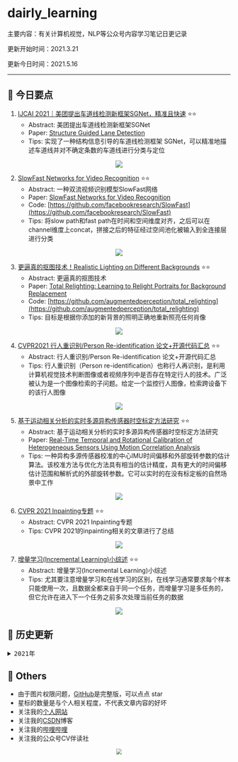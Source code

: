 # dairly_learning
主要内容：有关计算机视觉，NLP等公众号内容学习笔记日更记录

更新开始时间：2021.3.21

更新今日时间：2021.5.16

------



## :paperclip:  今日要点

1. [IJCAI 2021｜美团提出车道线检测新框架SGNet，精准且快速](https://mp.weixin.qq.com/s/1dwRw9u3mI9SGP-vqGHplQ)         :star::star:
   - Abstract: 美团提出车道线检测新框架SGNet
   - Paper: [Structure Guided Lane Detection](https://arxiv.org/pdf/2105.05403.pdf)
   - Tips:  实现了一种结构信息引导的车道线检测框架 SGNet，可以精准地描述车道线并对不确定条数的车道线进行分类与定位

<div align=center><img src="https://mmbiz.qpic.cn/mmbiz_png/KmXPKA19gW96C0Ofhb81ibXQnKBuX4kziaqlPfDlDGzQaX4zwcotzOibZ6D2Reqgk0xQFbDpsdb7yicT9eSYsmt4Iw/640?wx_fmt=png&tp=webp&wxfrom=5&wx_lazy=1&wx_co=1" style='zoom:100%'>
</div>

2. [SlowFast Networks for Video Recognition](https://mp.weixin.qq.com/s/FnPTJ5o_qxu5BNZC2udP_A)       :star::star:
   - Abstract: 一种双流视频识别模型SlowFast网络
   - Paper: [SlowFast Networks for Video Recognition](https://arxiv.org/pdf/1812.03982.pdf)
   - Code: [https://github.com/facebookresearch/SlowFast](https://github.com/facebookresearch/SlowFast)
   - Tips: 将slow path和fast path在时间和空间维度对齐，之后可以在channel维度上concat，拼接之后的特征经过空间池化被输入到全连接层进行分类

<div align=center><img src="https://mmbiz.qpic.cn/mmbiz_png/ldNS06W0w5uWgYNPwzR9T1Zz9EeiaS5qL8humJP3NMrnvvog5x9wkpMYdntW0UmkDVcUocAGmEbwCJ6SibkaWOTg/640?wx_fmt=png&tp=webp&wxfrom=5&wx_lazy=1&wx_co=1" style='zoom:100%'>
</div>


3. [更逼真的抠图技术！Realistic Lighting on Different Backgrounds](https://mp.weixin.qq.com/s/WAUvHV-oc4MstXouvU9NGA)       :star::star:
   - Abstract: 更逼真的抠图技术
   - Paper: [Total Relighting: Learning to Relight Portraits for Background Replacement](https://augmentedperception.github.io/total_relighting/total_relighting_paper.pdf)
   - Code: [https://github.com/augmentedperception/total_relighting](https://github.com/augmentedperception/total_relighting)
   - Tips: 目标是根据你添加的新背景的照明正确地重新照亮任何肖像

<div align=center><img src="https://mmbiz.qpic.cn/mmbiz_gif/7jnsg27ZEVFYXCQ5Mic6rvc3zbrCnQ2EU30JQ47soFjq6u3aqwj7upIztAricUZIn36b8VGaRWWUQtkK2FUzHpVQ/640?wx_fmt=gif&tp=webp&wxfrom=5&wx_lazy=1" style='zoom:100%'>
</div>

4. [CVPR2021 行人重识别/Person Re-identification 论文+开源代码汇总](https://mp.weixin.qq.com/s/cH1EfiJbj0Ikg34HB0VH_Q)       :star::star:
   - Abstract:  行人重识别/Person Re-identification 论文+开源代码汇总
   - Tips: 行人重识别（Person re-identification）也称行人再识别，是利用计算机视觉技术判断图像或者视频序列中是否存在特定行人的技术。广泛被认为是一个图像检索的子问题。给定一个监控行人图像，检索跨设备下的该行人图像

<div align=center><img src="https://mmbiz.qpic.cn/mmbiz_png/7jnsg27ZEVGgmz49vy0KbCxjZYS596lAdPzhc148GNuAfsclyOibLqQz9U5CTH9fHbQjIbYXNJBBe1ibBibJNfVZQ/640?wx_fmt=png&tp=webp&wxfrom=5&wx_lazy=1&wx_co=1" style='zoom:100%'>
</div>

5. [基于运动相关分析的实时多源异构传感器时空标定方法研究](https://mp.weixin.qq.com/s/2Qb1TbaiBpM7HscmKNcAAA)       :star::star:
   - Abstract: 基于运动相关分析的实时多源异构传感器时空标定方法研究
   - Paper: [Real-Time Temporal and Rotational Calibration of Heterogeneous Sensors Using Motion Correlation Analysis](https://ieeexplore.ieee.org/document/9271875)
   - Tips: 一种异构多源传感器校准的中心IMU时间偏移和外部旋转参数的估计算法。该校准方法与优化方法具有相当的估计精度，具有更大的时间偏移估计范围和解析式的外部旋转参数。它可以实时的在没有标定板的自然场景中工作

<div align=center><img src="https://mmbiz.qpic.cn/mmbiz_png/Q0FNTB1XHicxlwugTXy9Twic6dxoEJv6yLQKkJZdxE1vdI6e7ZibZxtCAvELibDs03xLrYPo8SjVhILnn65icg6Tu7Q/640?wx_fmt=png&tp=webp&wxfrom=5&wx_lazy=1&wx_co=1" style='zoom:100%'>
</div>


6. [CVPR 2021 Inpainting专题](https://mp.weixin.qq.com/s/VSZqai9fptteGnrg_hb-yQ)       :star::star:
   - Abstract: CVPR 2021 Inpainting专题
   - Tips:  CVPR 2021的inpainting相关的文章进行了总结

<div align=center><img src="https://mmbiz.qpic.cn/mmbiz_png/ldNS06W0w5uWgYNPwzR9T1Zz9EeiaS5qLzDjCByaVjrL4bbNrFTibj00klZEC3J36CsWbtAbjwVDiao0iam0gG19jA/640?wx_fmt=png&tp=webp&wxfrom=5&wx_lazy=1&wx_co=1" style='zoom:100%'>
</div>


7. [增量学习(Incremental Learning)小综述](https://mp.weixin.qq.com/s/fWUrS05w35jr1dTqQZexJA)       :star::star:
   - Abstract: 增量学习(Incremental Learning)小综述
   - Tips: 尤其要注意增量学习和在线学习的区别，在线学习通常要求每个样本只能使用一次，且数据全都来自于同一个任务，而增量学习是多任务的，但它允许在进入下一个任务之前多次处理当前任务的数据

<div align=center><img src="https://mmbiz.qpic.cn/mmbiz_jpg/nJZZib3qIQW5Gnp7RLgCKs4Y2iaG6OqvTHpyNx8xp6XxA4OZ6ClYDOlRuV7BETJ0pUlTPabKGXYESzDO78wuKfyw/640?wx_fmt=jpeg&tp=webp&wxfrom=5&wx_lazy=1&wx_co=1" style='zoom:100%'>
</div>


## 


## :paperclip:  历史更新

<pre><details><summary>2021年</summary>
<details><summary>3月</summary>
    1. <a href="notes/202103/0321.md" target="_blank">公众号内容拓展学习笔记（2021.3.21）</a>
    2. <a href="notes/202103/0322.md" target="_blank">公众号内容拓展学习笔记（2021.3.22）</a>
    3. <a href="notes/202103/0323.md" target="_blank">公众号内容拓展学习笔记（2021.3.23）</a>
    4. <a href="notes/202103/0324.md" target="_blank">公众号内容拓展学习笔记（2021.3.24）</a>
    5. <a href="notes/202103/0325.md" target="_blank">公众号内容拓展学习笔记（2021.3.25）</a>
    6. <a href="notes/202103/0326.md" target="_blank">公众号内容拓展学习笔记（2021.3.26）</a>
    7. <a href="notes/202103/0327.md" target="_blank">公众号内容拓展学习笔记（2021.3.27）</a>
    8. <a href="notes/202103/0328.md" target="_blank">公众号内容拓展学习笔记（2021.3.28）</a>
    9. <a href="notes/202103/0329.md" target="_blank">公众号内容拓展学习笔记（2021.3.29）</a>
    10. <a href="notes/202103/0330.md" target="_blank">公众号内容拓展学习笔记（2021.3.30）</a>
    11. <a href="notes/202103/0331.md" target="_blank">公众号内容拓展学习笔记（2021.3.31）</a>
</details>
<details><summary>4月</summary>
    1. <a href="notes/202104/0401.md" target="_blank">公众号内容拓展学习笔记（2021.4.1）</a>
    2. <a href="notes/202104/0402.md" target="_blank">公众号内容拓展学习笔记（2021.4.2）</a>
    3. <a href="notes/202104/0403.md" target="_blank">公众号内容拓展学习笔记（2021.4.3）</a>
    4. <a href="notes/202104/0404.md" target="_blank">公众号内容拓展学习笔记（2021.4.4）</a>
    5. <a href="notes/202104/0405.md" target="_blank">公众号内容拓展学习笔记（2021.4.5）</a>
    6. <a href="notes/202104/0406.md" target="_blank">公众号内容拓展学习笔记（2021.4.6）</a>
    7. <a href="notes/202104/0407.md" target="_blank">公众号内容拓展学习笔记（2021.4.7）</a>
    8. <a href="notes/202104/0408.md" target="_blank">公众号内容拓展学习笔记（2021.4.8）</a>
    9. <a href="notes/202104/0409.md" target="_blank">公众号内容拓展学习笔记（2021.4.9）</a>
    10. <a href="notes/202104/0410.md" target="_blank">公众号内容拓展学习笔记（2021.4.10）</a>
    11. <a href="notes/202104/0411.md" target="_blank">公众号内容拓展学习笔记（2021.4.11）</a>
    12. <a href="notes/202104/0412.md" target="_blank">公众号内容拓展学习笔记（2021.4.12）</a>
    13. <a href="notes/202104/0413.md" target="_blank">公众号内容拓展学习笔记（2021.4.13）</a>
    14. <a href="notes/202104/0414.md" target="_blank">公众号内容拓展学习笔记（2021.4.14）</a>
    15. <a href="notes/202104/0415.md" target="_blank">公众号内容拓展学习笔记（2021.4.15）</a>
    16. <a href="notes/202104/0416.md" target="_blank">公众号内容拓展学习笔记（2021.4.16）</a>
    17. <a href="notes/202104/0417.md" target="_blank">公众号内容拓展学习笔记（2021.4.17）</a>
    18. <a href="notes/202104/0418.md" target="_blank">公众号内容拓展学习笔记（2021.4.18）</a>
    19. <a href="notes/202104/0419.md" target="_blank">公众号内容拓展学习笔记（2021.4.19）</a>
    20. <a href="notes/202104/0420.md" target="_blank">公众号内容拓展学习笔记（2021.4.20）</a>
    21. <a href="notes/202104/0421.md" target="_blank">公众号内容拓展学习笔记（2021.4.21）</a>
    22. <a href="notes/202104/0422.md" target="_blank">公众号内容拓展学习笔记（2021.4.22）</a>
    23. <a href="notes/202104/0423.md" target="_blank">公众号内容拓展学习笔记（2021.4.23）</a>
    24. <a href="notes/202104/0424.md" target="_blank">公众号内容拓展学习笔记（2021.4.24）</a>
    25. <a href="notes/202104/0425.md" target="_blank">公众号内容拓展学习笔记（2021.4.25）</a>
    26. <a href="notes/202104/0426.md" target="_blank">公众号内容拓展学习笔记（2021.4.26）</a>
    27. <a href="notes/202104/0427.md" target="_blank">公众号内容拓展学习笔记（2021.4.27）</a>
    28. <a href="notes/202104/0428.md" target="_blank">公众号内容拓展学习笔记（2021.4.28）</a>
    29. <a href="notes/202104/0429.md" target="_blank">公众号内容拓展学习笔记（2021.4.29）</a>
    30. <a href="notes/202104/0430.md" target="_blank">公众号内容拓展学习笔记（2021.4.30）</a>
</details>
<details><summary>5月</summary>
    1. <a href="notes/202105/0501.md" target="_blank">公众号内容拓展学习笔记（2021.5.1）</a>
    2. <a href="notes/202105/0502.md" target="_blank">公众号内容拓展学习笔记（2021.5.2）</a>
    3. <a href="notes/202105/0503.md" target="_blank">公众号内容拓展学习笔记（2021.5.3）</a>
    4. <a href="notes/202105/0504.md" target="_blank">公众号内容拓展学习笔记（2021.5.4）</a>
    5. <a href="notes/202105/0505.md" target="_blank">公众号内容拓展学习笔记（2021.5.5）</a>
    6. <a href="notes/202105/0506.md" target="_blank">公众号内容拓展学习笔记（2021.5.6）</a>
    7. <a href="notes/202105/0507.md" target="_blank">公众号内容拓展学习笔记（2021.5.7）</a>
    8. <a href="notes/202105/0508.md" target="_blank">公众号内容拓展学习笔记（2021.5.8）</a>
    9. <a href="notes/202105/0509.md" target="_blank">公众号内容拓展学习笔记（2021.5.9）</a>
    10. <a href="notes/202105/05010.md" target="_blank">公众号内容拓展学习笔记（2021.5.10）</a>
    11. <a href="notes/202105/05011.md" target="_blank">公众号内容拓展学习笔记（2021.5.11）</a>
    12. <a href="notes/202105/05012.md" target="_blank">公众号内容拓展学习笔记（2021.5.12）</a>
    13. <a href="notes/202105/05013.md" target="_blank">公众号内容拓展学习笔记（2021.5.13）</a>
    14. <a href="notes/202105/05014.md" target="_blank">公众号内容拓展学习笔记（2021.5.14）</a>
    15. <a href="notes/202105/05015.md" target="_blank">公众号内容拓展学习笔记（2021.5.15）</a>
    16. <a href="notes/202105/05016.md" target="_blank">公众号内容拓展学习笔记（2021.5.16）</a>
</details>
</pre>



## :paperclip:  Others

- 由于图片权限问题，[GitHub](https://github.com/xiaoxuebajie/dairly_learning)是完整版，可以点点 star
- 星标的数量是与个人相关程度，不代表文章内容的好坏
- 关注我的[个人网站](http://www.cvbds.cn/)
- 关注我的[CSDN](https://blog.csdn.net/xiaoxuebajie)博客
- 关注我的[哔哩哔哩](https://space.bilibili.com/424394389)
- 关注我的公众号CV伴读社

<div align=center><img src="https://img-blog.csdnimg.cn/202005031406335.jpg" style='zoom:80%'>
</div>